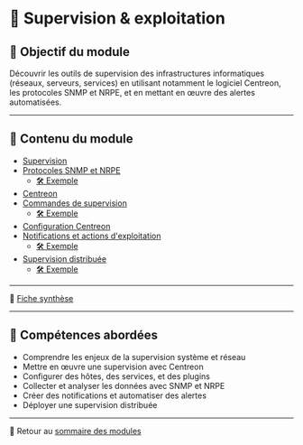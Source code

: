 # 📡 Supervision & exploitation

## 🎯 Objectif du module

Découvrir les outils de supervision des infrastructures informatiques (réseaux, serveurs, services) en utilisant notamment le logiciel Centreon, les protocoles SNMP et NRPE, et en mettant en œuvre des alertes automatisées.

---

## 📄 Contenu du module

- [Supervision](../../150-exploitation-et-supervision-d'une-infrastructure/01-supervision/supervision.md)
- [Protocoles SNMP et NRPE](../../150-exploitation-et-supervision-d'une-infrastructure/02-protocoles-snmp-et-nrpe/protocoles-snmp-et-nrpe.md)
    - [🛠 Exemple](../../150-exploitation-et-supervision-d'une-infrastructure/02-protocoles-snmp-et-nrpe/exemple-pratique.md)
- [Centreon](../../150-exploitation-et-supervision-d'une-infrastructure/03-centreon/centreon.md)
- [Commandes de supervision](../../150-exploitation-et-supervision-d'une-infrastructure/04-commandes-de-supervision/commandes-de-supervision.md)
    - [🛠 Exemple](../../150-exploitation-et-supervision-d'une-infrastructure/04-commandes-de-supervision/exemple-pratique.md)
- [Configuration Centreon](../../150-exploitation-et-supervision-d'une-infrastructure/05-configuration-centreon/configuration-centreon.md)
- [Notifications et actions d'exploitation](../../150-exploitation-et-supervision-d'une-infrastructure/06-notifications-et-actions-d'exploitation/notifications-et-actions-d'exploitation.md)
    - [🛠 Exemple](../../150-exploitation-et-supervision-d'une-infrastructure/06-notifications-et-actions-d'exploitation/exemple-pratique.md)
- [Supervision distribuée](../../150-exploitation-et-supervision-d'une-infrastructure/07-supervision-distribuée/supervision-distribuée.md)
    - [🛠 Exemple](../../150-exploitation-et-supervision-d'une-infrastructure/07-supervision-distribuée/exemple-pratique.md)

---

🧾 [Fiche synthèse](../../150-exploitation-et-supervision-d'une-infrastructure/synthèse/synthèse.md)

---

## 📌 Compétences abordées

- Comprendre les enjeux de la supervision système et réseau
- Mettre en œuvre une supervision avec Centreon
- Configurer des hôtes, des services, et des plugins
- Collecter et analyser les données avec SNMP et NRPE
- Créer des notifications et automatiser des alertes
- Déployer une supervision distribuée

---

🔗 Retour au [sommaire des modules](../../modules.md)